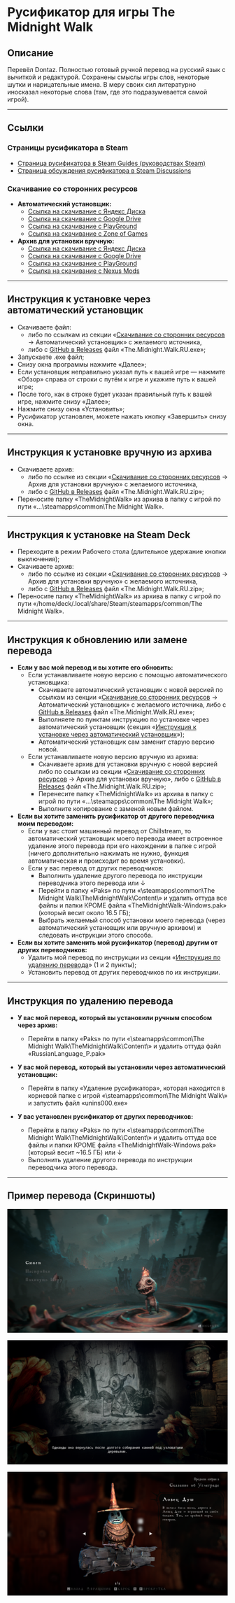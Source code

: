 # Русификатор для игры The Midnight Walk

## Описание

Перевёл Dontaz. Полностью готовый ручной перевод на русский язык с вычиткой и редактурой. Сохранены смыслы игры слов, некоторые шутки и нарицательные имена. В меру своих сил литературно иносказал некоторые слова (там, где это подразумевается самой игрой).

---

## Ссылки

### Страницы русификатора в Steam

- [Страница русификатора в Steam Guides (руководствах Steam)](https://steamcommunity.com/sharedfiles/filedetails/?id=3480297954)
- [Страница обсуждения русификатора в Steam Discussions](https://steamcommunity.com/app/2863640/discussions/0/596277279406979971/)

### Скачивание со сторонних ресурсов

- **Автоматический установщик:**
  - [Ссылка на скачивание с Яндекс Диска](https://disk.yandex.ru/d/J4EwEZ5ByxWDAQ)
  - [Ссылка на скачивание с Google Drive](https://drive.google.com/file/d/1fZdoeMvyBcMiQ4_iYgu4d3ja_JtkiU9V/view)
  - [Ссылка на скачивание с PlayGround](https://www.playground.ru/midnight_walk/file/the_midnight_walk_rusifikator_teksta_v2_3_20250703_dontaz-1770014)
  - [Ссылка на скачивание с Zone of Games](https://www.zoneofgames.ru/games/midnight_walk_the/files/10124.html)
- **Архив для установки вручную:**
  - [Ссылка на скачивание с Яндекс Диска](https://disk.yandex.ru/d/OmadX8Tt7EnMZA)
  - [Ссылка на скачивание с Google Drive](https://drive.google.com/file/d/1rRnrQlqRlV2D8ls2QPruRPfODQC-_Yok/view)
  - [Ссылка на скачивание с PlayGround](https://www.playground.ru/midnight_walk/file/the_midnight_walk_rusifikator_teksta_v2_3_20250703_dontaz-1770014)
  - [Ссылка на скачивание с Nexus Mods](https://www.nexusmods.com/themidnightwalk/mods/8?tab=description)

---

## Инструкция к установке через автоматический установщик

- Скачиваете файл:
  - либо по ссылкам из секции «[Скачивание со сторонних ресурсов](https://github.com/Dontaz/themidnightwalk-ru?tab=readme-ov-file#%D1%81%D0%BA%D0%B0%D1%87%D0%B8%D0%B2%D0%B0%D0%BD%D0%B8%D0%B5-%D1%81%D0%BE-%D1%81%D1%82%D0%BE%D1%80%D0%BE%D0%BD%D0%BD%D0%B8%D1%85-%D1%80%D0%B5%D1%81%D1%83%D1%80%D1%81%D0%BE%D0%B2) → Автоматический установщик» с желаемого источника,
  - либо с [GitHub в Releases](https://github.com/Dontaz/themidnightwalk-ru/releases) файл «The.Midnight.Walk.RU.exe»;
- Запускаете .exe файл;
- Снизу окна программы нажмите «Далее»;
- Если установщик неправильно указал путь к вашей игре — нажмите «Обзор» справа от строки с путём к игре и укажите путь к вашей игре;
- После того, как в строке будет указан правильный путь к вашей игре, нажмите снизу «Далее»;
- Нажмите снизу окна «Установить»;
- Русификатор установлен, можете нажать кнопку «Завершить» снизу окна.

---

## Инструкция к установке вручную из архива
- Скачиваете архив:
  - либо по ссылке из секции «[Скачивание со сторонних ресурсов](https://github.com/Dontaz/themidnightwalk-ru?tab=readme-ov-file#%D1%81%D0%BA%D0%B0%D1%87%D0%B8%D0%B2%D0%B0%D0%BD%D0%B8%D0%B5-%D1%81%D0%BE-%D1%81%D1%82%D0%BE%D1%80%D0%BE%D0%BD%D0%BD%D0%B8%D1%85-%D1%80%D0%B5%D1%81%D1%83%D1%80%D1%81%D0%BE%D0%B2) → Архив для установки вручную» с желаемого источника,
  - либо с [GitHub в Releases](https://github.com/Dontaz/themidnightwalk-ru/releases) файл «The.Midnight.Walk.RU.zip»;
- Переносите папку «TheMidnightWalk» из архива в папку с игрой по пути «...\steamapps\common\The Midnight Walk».

---

## Инструкция к установке на Steam Deck

- Переходите в режим Рабочего стола (длительное удержание кнопки выключения);
- Скачиваете архив:
  - либо по ссылке из секции «[Скачивание со сторонних ресурсов](https://github.com/Dontaz/themidnightwalk-ru?tab=readme-ov-file#%D1%81%D0%BA%D0%B0%D1%87%D0%B8%D0%B2%D0%B0%D0%BD%D0%B8%D0%B5-%D1%81%D0%BE-%D1%81%D1%82%D0%BE%D1%80%D0%BE%D0%BD%D0%BD%D0%B8%D1%85-%D1%80%D0%B5%D1%81%D1%83%D1%80%D1%81%D0%BE%D0%B2) → Архив для установки вручную» с желаемого источника,
  - либо с [GitHub в Releases](https://github.com/Dontaz/themidnightwalk-ru/releases) файл «The.Midnight.Walk.RU.zip»;
- Переносите папку «TheMidnightWalk» из архива в папку с игрой по пути «/home/deck/.local/share/Steam/steamapps/common/The Midnight Walk».

---

## Инструкция к обновлению или замене перевода

- **Если у вас мой перевод и вы хотите его обновить:**
  - Если устанавливаете новую версию с помощью автоматического установщика:
    - Скачиваете автоматический установщик с новой версией по ссылкам из секции «[Скачивание со сторонних ресурсов](https://github.com/Dontaz/themidnightwalk-ru?tab=readme-ov-file#%D1%81%D0%BA%D0%B0%D1%87%D0%B8%D0%B2%D0%B0%D0%BD%D0%B8%D0%B5-%D1%81%D0%BE-%D1%81%D1%82%D0%BE%D1%80%D0%BE%D0%BD%D0%BD%D0%B8%D1%85-%D1%80%D0%B5%D1%81%D1%83%D1%80%D1%81%D0%BE%D0%B2) → Автоматический установщик» с желаемого источника, либо с [GitHub в Releases](https://github.com/Dontaz/themidnightwalk-ru/releases) файл «The.Midnight.Walk.RU.exe»;
    - Выполняете по пунктам инструкцию по установке через автоматический установщик (секция «[Инструкция к установке через автоматический установщик](https://github.com/Dontaz/themidnightwalk-ru?tab=readme-ov-file#%D0%B8%D0%BD%D1%81%D1%82%D1%80%D1%83%D0%BA%D1%86%D0%B8%D1%8F-%D0%BA-%D1%83%D1%81%D1%82%D0%B0%D0%BD%D0%BE%D0%B2%D0%BA%D0%B5-%D1%87%D0%B5%D1%80%D0%B5%D0%B7-%D0%B0%D0%B2%D1%82%D0%BE%D0%BC%D0%B0%D1%82%D0%B8%D1%87%D0%B5%D1%81%D0%BA%D0%B8%D0%B9-%D1%83%D1%81%D1%82%D0%B0%D0%BD%D0%BE%D0%B2%D1%89%D0%B8%D0%BA)»);
    - Автоматический установщик сам заменит старую версию новой.
  - Если устанавливаете новую версию вручную из архива:
    - Скачиваете архив для установки вручную с новой версией либо по ссылкам из секции «[Скачивание со сторонних ресурсов](https://github.com/Dontaz/themidnightwalk-ru?tab=readme-ov-file#%D1%81%D0%BA%D0%B0%D1%87%D0%B8%D0%B2%D0%B0%D0%BD%D0%B8%D0%B5-%D1%81%D0%BE-%D1%81%D1%82%D0%BE%D1%80%D0%BE%D0%BD%D0%BD%D0%B8%D1%85-%D1%80%D0%B5%D1%81%D1%83%D1%80%D1%81%D0%BE%D0%B2) → Архив для установки вручную», либо с [GitHub в Releases](https://github.com/Dontaz/themidnightwalk-ru/releases) файл «The.Midnight.Walk.RU.zip»;
    - Перенесите папку «TheMidnightWalk» из архива в папку с игрой по пути «...\steamapps\common\The Midnight Walk»;
    - Выполните копирование с заменой новым файлом.
- **Если вы хотите заменить русификатор от другого переводчика моим переводом:**
  - Если у вас стоит машинный перевод от Chillstream, то автоматический установщик моего перевода имеет встроенное удаление этого перевода при его нахождении в папке с игрой (ничего дополнительно нажимать не нужно, функция автоматическая и происходит во время установки).
  - Если у вас перевод от других переводчиков:
    - Выполнить удаление другого перевода по инструкции переводчика этого перевода или ↓
    - Перейти в папку «Paks» по пути «\steamapps\common\The Midnight Walk\TheMidnightWalk\Content\» и удалить оттуда все файлы и папки КРОМЕ файла «TheMidnightWalk-Windows.pak» (который весит около 16.5 ГБ);
    - Выбрать желаемый способ установки моего перевода (через автоматический установщик или вручную архивом) и следовать инструкции этого способа.
- **Если вы хотите заменить мой русификатор (перевод) другим от других переводчиков:**
  - Удалить мой перевод по инструкции из секции «[Инструкция по удалению перевода](https://github.com/Dontaz/themidnightwalk-ru?tab=readme-ov-file#%D0%B8%D0%BD%D1%81%D1%82%D1%80%D1%83%D0%BA%D1%86%D0%B8%D1%8F-%D0%BF%D0%BE-%D1%83%D0%B4%D0%B0%D0%BB%D0%B5%D0%BD%D0%B8%D1%8E-%D0%BF%D0%B5%D1%80%D0%B5%D0%B2%D0%BE%D0%B4%D0%B0)» (1 и 2 пункты);
  - Установить перевод от других переводчиков по их инструкции.

---

## Инструкция по удалению перевода

- **У вас мой перевод, который вы установили ручным способом через архив:**
  - Перейти в папку «Paks» по пути «\steamapps\common\The Midnight Walk\TheMidnightWalk\Content\» и удалить оттуда файл «RussianLanguage_P.pak»

- **У вас мой перевод, который вы установили через автоматический установщик:**
  - Перейти в папку «Удаление русификатора», которая находится в корневой папке с игрой «\steamapps\common\The Midnight Walk\» и запустить файл «unins000.exe»

- **У вас установлен русификатор от других переводчиков:**
  - Перейти в папку «Paks» по пути «\steamapps\common\The Midnight Walk\TheMidnightWalk\Content\» и удалить оттуда все файлы и папки КРОМЕ файла «TheMidnightWalk-Windows.pak» (который весит ~16.5 ГБ) или ↓
  - Выполнить удаление другого перевода по инструкции переводчика этого перевода.

---

## Пример перевода (Скриншоты)

![img1](https://github.com/Dontaz/themidnightwalk-ru/blob/main/%D0%9F%D1%80%D0%B8%D0%BC%D0%B5%D1%80%20%D0%BF%D0%B5%D1%80%D0%B5%D0%B2%D0%BE%D0%B4%D0%B0/%D0%9F%D1%80%D0%B8%D0%BC%D0%B5%D1%80%20%D0%93%D0%BB%D0%B0%D0%B2%D0%BD%D0%BE%D0%B5%20%D0%9C%D0%B5%D0%BD%D1%8E.png)

![img2](https://github.com/Dontaz/themidnightwalk-ru/blob/main/%D0%9F%D1%80%D0%B8%D0%BC%D0%B5%D1%80%20%D0%BF%D0%B5%D1%80%D0%B5%D0%B2%D0%BE%D0%B4%D0%B0/%D0%9F%D1%80%D0%B8%D0%BC%D0%B5%D1%80%20%D0%94%D0%B8%D0%B0%D0%BB%D0%BE%D0%B3%D0%BE%D0%B2%D0%BE%D0%B5%20%D0%9E%D0%BA%D0%BD%D0%BE.png)

![img3](https://github.com/Dontaz/themidnightwalk-ru/blob/main/%D0%9F%D1%80%D0%B8%D0%BC%D0%B5%D1%80%20%D0%BF%D0%B5%D1%80%D0%B5%D0%B2%D0%BE%D0%B4%D0%B0/%D0%9F%D1%80%D0%B8%D0%BC%D0%B5%D1%80%20%D0%9E%D0%BF%D0%B8%D1%81%D0%B0%D0%BD%D0%B8%D0%B5%20%D0%A4%D0%B8%D0%B3%D1%83%D1%80%D0%BA%D0%B8.png)


